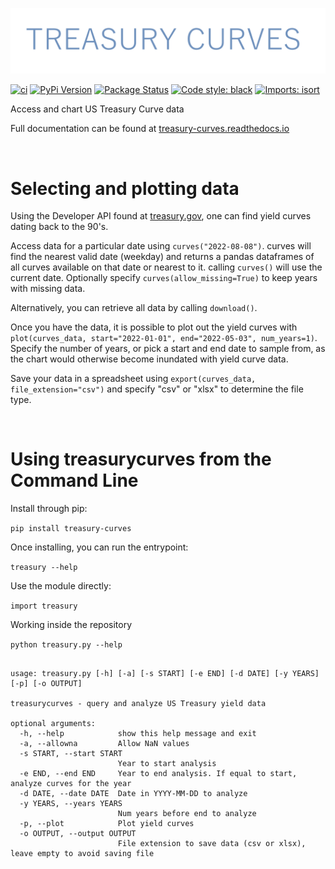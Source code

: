 [![Treasury Curves](https://raw.githubusercontent.com/pepe454/treasury-curves/main/.github/logo.png)](https://raw.githubusercontent.com/pepe454/treasury-curves/main/.github/logo.png)

[![ci](https://github.com/pepe454/treasury-curves/actions/workflows/ci.yml/badge.svg)](https://github.com/pepe454/treasury-curves/actions/workflows/ci.yml)
[![PyPi Version](https://img.shields.io/pypi/v/treasurycurves.svg)](https://pypi.python.org/pypi/treasurycurves/)
[![Package Status](https://img.shields.io/pypi/status/treasurycurves.svg)](https://pypi.org/project/treasurycurves/)
[![Code style: black](https://img.shields.io/badge/code%20style-black-000000.svg)](https://github.com/psf/black)
[![Imports: isort](https://img.shields.io/badge/%20imports-isort-%231674b1?style=flat&labelColor=ef8336)](https://pycqa.github.io/isort/)

Access and chart US Treasury Curve data

Full documentation can be found at [treasury-curves.readthedocs.io](https://treasury-curves.readthedocs.io/en/latest/)

<br/>

# Selecting and plotting data

Using the Developer API found at [treasury.gov](https://home.treasury.gov/developer-notice-xml-changes),
one can find yield curves dating back to the 90's.

Access data for a particular date using ``` curves("2022-08-08") ```.
curves will find the nearest valid date (weekday) and returns a pandas dataframes of all curves
available on that date or nearest to it. calling ``` curves() ``` will use the current date.
Optionally specify ``` curves(allow_missing=True) ``` to keep years with missing data.

Alternatively, you can retrieve all data by calling ``` download() ```.

Once you have the data, it is possible to plot out the yield curves with
``` plot(curves_data, start="2022-01-01", end="2022-05-03", num_years=1) ```.
Specify the number of years, or pick a start and end date to sample from, as the chart would otherwise
become inundated with yield curve data.

Save your data in a spreadsheet using ``` export(curves_data, file_extension="csv") ``` and specify
"csv" or "xlsx" to determine the file type.

<br/>

# Using treasurycurves from the Command Line

Install through pip:

``` pip install treasury-curves ```

Once installing, you can run the entrypoint:

``` treasury --help ```

Use the module directly:

``` import treasury  ```

Working inside the repository

``` python treasury.py --help ```

```

usage: treasury.py [-h] [-a] [-s START] [-e END] [-d DATE] [-y YEARS] [-p] [-o OUTPUT]

treasurycurves - query and analyze US Treasury yield data

optional arguments:
  -h, --help            show this help message and exit
  -a, --allowna         Allow NaN values
  -s START, --start START
                        Year to start analysis
  -e END, --end END     Year to end analysis. If equal to start, analyze curves for the year
  -d DATE, --date DATE  Date in YYYY-MM-DD to analyze
  -y YEARS, --years YEARS
                        Num years before end to analyze
  -p, --plot            Plot yield curves
  -o OUTPUT, --output OUTPUT
                        File extension to save data (csv or xlsx), leave empty to avoid saving file
```

<br/>
